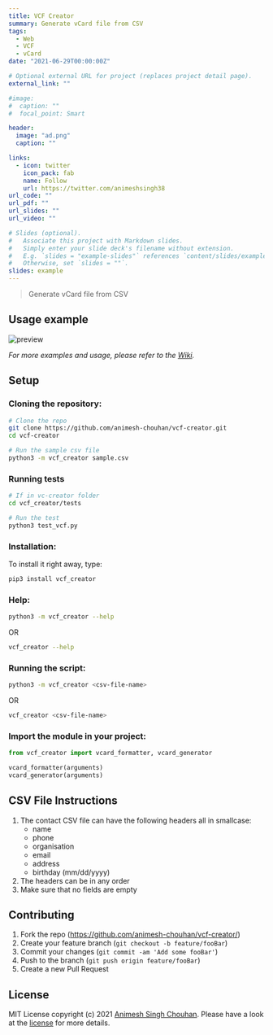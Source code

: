 ```yaml
---
title: VCF Creator
summary: Generate vCard file from CSV
tags:
  - Web
  - VCF
  - vCard
date: "2021-06-29T00:00:00Z"

# Optional external URL for project (replaces project detail page).
external_link: ""

#image:
#  caption: ""
#  focal_point: Smart

header:
  image: "ad.png"
  caption: ""

links:
  - icon: twitter
    icon_pack: fab
    name: Follow
    url: https://twitter.com/animeshsingh38
url_code: ""
url_pdf: ""
url_slides: ""
url_video: ""

# Slides (optional).
#   Associate this project with Markdown slides.
#   Simply enter your slide deck's filename without extension.
#   E.g. `slides = "example-slides"` references `content/slides/example-slides.md`.
#   Otherwise, set `slides = ""`.
slides: example
---
```


> Generate vCard file from CSV

## Usage example

![preview](https://raw.githubusercontent.com/animesh-chouhan/vcf-creator/main/assets/preview.gif)

<!-- Click on the play button to see an example download.
[![asciicast](https://asciinema.org/a/422828.svg)](https://asciinema.org/a/422828) -->

_For more examples and usage, please refer to the [Wiki][wiki]._

## Setup

### Cloning the repository:

```sh
# Clone the repo
git clone https://github.com/animesh-chouhan/vcf-creator.git
cd vcf-creator

# Run the sample csv file
python3 -m vcf_creator sample.csv
```

### Running tests

```sh
# If in vc-creator folder
cd vcf_creator/tests

# Run the test
python3 test_vcf.py
```

### Installation:

To install it right away, type:

```sh
pip3 install vcf_creator
```

### Help:

```sh
python3 -m vcf_creator --help
```

OR

```sh
vcf_creator --help
```

### Running the script:

```sh
python3 -m vcf_creator <csv-file-name>
```

OR

```sh
vcf_creator <csv-file-name>
```

### Import the module in your project:

```python
from vcf_creator import vcard_formatter, vcard_generator

vcard_formatter(arguments)
vcard_generator(arguments)

```

## CSV File Instructions

1. The contact CSV file can have the following headers all in smallcase:
   - name
   - phone
   - organisation
   - email
   - address
   - birthday (mm/dd/yyyy)
2. The headers can be in any order
3. Make sure that no fields are empty

## Contributing

1. Fork the repo (<https://github.com/animesh-chouhan/vcf-creator/>)
2. Create your feature branch (`git checkout -b feature/fooBar`)
3. Commit your changes (`git commit -am 'Add some fooBar'`)
4. Push to the branch (`git push origin feature/fooBar`)
5. Create a new Pull Request

<!-- Markdown link & img dfn's -->

[license]: https://img.shields.io/github/license/animesh-chouhan/vcf-creator
[wiki]: https://github.com/animesh-chouhan/vcf-creator/wiki

## License

MIT License
copyright (c) 2021 [Animesh Singh Chouhan](https://github.com/animesh-chouhan). Please have a look at the [license](LICENSE) for more details.
